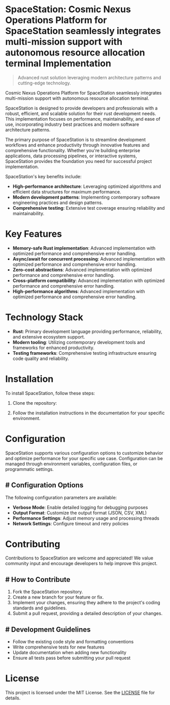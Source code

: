 <!-- fallback_SpaceStation_20250805195738_57201 -->

# SpaceStation: Cosmic Nexus Operations Platform for SpaceStation seamlessly integrates multi-mission support with autonomous resource allocation terminal Implementation
> Advanced rust solution leveraging modern architecture patterns and cutting-edge technology.

Cosmic Nexus Operations Platform for SpaceStation seamlessly integrates multi-mission support with autonomous resource allocation terminal.

SpaceStation is designed to provide developers and professionals with a robust, efficient, and scalable solution for their rust development needs. This implementation focuses on performance, maintainability, and ease of use, incorporating industry best practices and modern software architecture patterns.

The primary purpose of SpaceStation is to streamline development workflows and enhance productivity through innovative features and comprehensive functionality. Whether you're building enterprise applications, data processing pipelines, or interactive systems, SpaceStation provides the foundation you need for successful project implementation.

SpaceStation's key benefits include:

* **High-performance architecture**: Leveraging optimized algorithms and efficient data structures for maximum performance.
* **Modern development patterns**: Implementing contemporary software engineering practices and design patterns.
* **Comprehensive testing**: Extensive test coverage ensuring reliability and maintainability.

# Key Features

* **Memory-safe Rust implementation**: Advanced implementation with optimized performance and comprehensive error handling.
* **Async/await for concurrent processing**: Advanced implementation with optimized performance and comprehensive error handling.
* **Zero-cost abstractions**: Advanced implementation with optimized performance and comprehensive error handling.
* **Cross-platform compatibility**: Advanced implementation with optimized performance and comprehensive error handling.
* **High-performance algorithms**: Advanced implementation with optimized performance and comprehensive error handling.

# Technology Stack

* **Rust**: Primary development language providing performance, reliability, and extensive ecosystem support.
* **Modern tooling**: Utilizing contemporary development tools and frameworks for enhanced productivity.
* **Testing frameworks**: Comprehensive testing infrastructure ensuring code quality and reliability.

# Installation

To install SpaceStation, follow these steps:

1. Clone the repository:


2. Follow the installation instructions in the documentation for your specific environment.

# Configuration

SpaceStation supports various configuration options to customize behavior and optimize performance for your specific use case. Configuration can be managed through environment variables, configuration files, or programmatic settings.

## # Configuration Options

The following configuration parameters are available:

* **Verbose Mode**: Enable detailed logging for debugging purposes
* **Output Format**: Customize the output format (JSON, CSV, XML)
* **Performance Settings**: Adjust memory usage and processing threads
* **Network Settings**: Configure timeout and retry policies

# Contributing

Contributions to SpaceStation are welcome and appreciated! We value community input and encourage developers to help improve this project.

## # How to Contribute

1. Fork the SpaceStation repository.
2. Create a new branch for your feature or fix.
3. Implement your changes, ensuring they adhere to the project's coding standards and guidelines.
4. Submit a pull request, providing a detailed description of your changes.

## # Development Guidelines

* Follow the existing code style and formatting conventions
* Write comprehensive tests for new features
* Update documentation when adding new functionality
* Ensure all tests pass before submitting your pull request

# License

This project is licensed under the MIT License. See the [LICENSE](https://github.com/QOZU/SpaceStation/blob/main/LICENSE) file for details.
